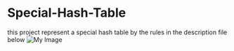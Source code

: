 # Special-Hash-Table
this project represent a special hash table by the rules in the description file below
![My Image](my-image.jpg)
